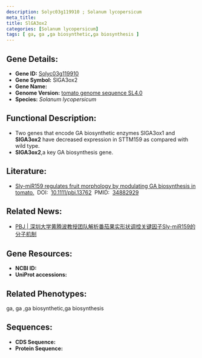 ```yaml
---
description: Solyc03g119910 ; Solanum lycopersicum
meta_title:
title: SlGA3ox2
categories: [Solanum lycopersicum]
tags: [ ga, ga ,ga biosynthetic,ga biosynthesis ]
---
```


## Gene Details:
- **Gene ID:**	[Solyc03g119910]()
- **Gene Symbol:** SlGA3ox2
- **Gene Name:** 
- **Genome Version:** [tomato genome sequence SL4.0]()
- **Species:** *Solanum lycopersicum*

## Functional Description:
   - Two genes that encode GA biosynthetic enzymes SlGA3ox1 and **SlGA3ox2** have decreased expression in STTM159 as compared with wild type.
   - **SlGA3ox2**,a key GA biosynthesis gene.

## Literature:
   - [Sly-miR159 regulates fruit morphology by modulating GA biosynthesis in tomato.]( https://onlinelibrary.wiley.com/doi/10.1111/pbi.13762)&nbsp;&nbsp;DOI:&nbsp;&nbsp;[10.1111/pbi.13762](https://onlinelibrary.wiley.com/doi/10.1111/pbi.13762)&nbsp;&nbsp;PMID:&nbsp;&nbsp;[34882929](https://pubmed.ncbi.nlm.nih.gov/34882929/)

## Related News:
   - [PBJ | 深圳大学黄腾波教授团队解析番茄果实形状调控关键因子Sly-miR159的分子机制](https://mp.weixin.qq.com/s?__biz=MzIyOTY2NDYyNQ==&mid=2247529564&idx=3&sn=29499aaa7500c19bca628610a321fe77&chksm=e8bd0642dfca8f54435f258f29ef05f2f30df521f888fe13cf1176b8321699074971bcc70d7c&scene=27#wechat_redirect)

## Gene Resources:
- **NCBI ID:** [](https://www.ncbi.nlm.nih.gov/gene/?term=)
- **UniProt accessions:** [](https://www.uniprot.org/uniprotkb//entry)

## Related Phenotypes:
ga, ga ,ga biosynthetic,ga biosynthesis

## Sequences:
- **CDS Sequence:**
- **Protein Sequence:**
